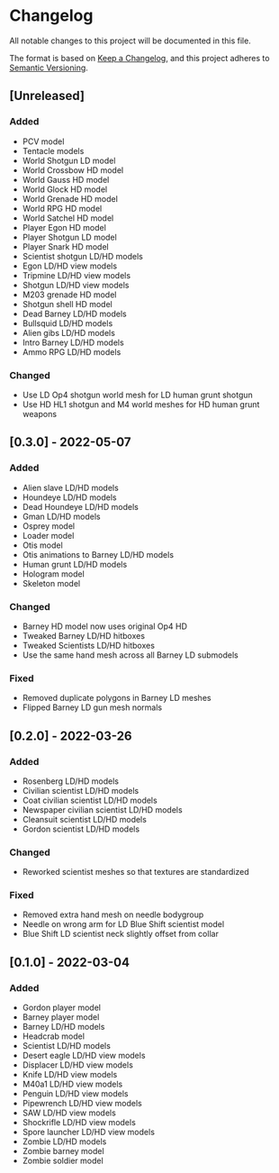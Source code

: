 # Changelog

All notable changes to this project will be documented in this file.

The format is based on [Keep a Changelog](https://keepachangelog.com/en/1.0.0/),
and this project adheres to [Semantic Versioning](https://semver.org/spec/v2.0.0.html).

## [Unreleased]

### Added

- PCV model
- Tentacle models
- World Shotgun LD model
- World Crossbow HD model
- World Gauss HD model
- World Glock HD model
- World Grenade HD model
- World RPG HD model
- World Satchel HD model
- Player Egon HD model
- Player Shotgun LD model
- Player Snark HD model
- Scientist shotgun LD/HD models
- Egon LD/HD view models
- Tripmine LD/HD view models
- Shotgun LD/HD view models
- M203 grenade HD model
- Shotgun shell HD model
- Dead Barney LD/HD models
- Bullsquid LD/HD models
- Alien gibs LD/HD models
- Intro Barney LD/HD models
- Ammo RPG LD/HD models

### Changed

- Use LD Op4 shotgun world mesh for LD human grunt shotgun
- Use HD HL1 shotgun and M4 world meshes for HD human grunt weapons

## [0.3.0] - 2022-05-07

### Added

- Alien slave LD/HD models
- Houndeye LD/HD models
- Dead Houndeye LD/HD models
- Gman LD/HD models
- Osprey model
- Loader model
- Otis model
- Otis animations to Barney LD/HD models
- Human grunt LD/HD models
- Hologram model
- Skeleton model

### Changed

- Barney HD model now uses original Op4 HD
- Tweaked Barney LD/HD hitboxes
- Tweaked Scientists LD/HD hitboxes
- Use the same hand mesh across all Barney LD submodels

### Fixed

- Removed duplicate polygons in Barney LD meshes
- Flipped Barney LD gun mesh normals

## [0.2.0] - 2022-03-26

### Added

- Rosenberg LD/HD models
- Civilian scientist LD/HD models
- Coat civilian scientist LD/HD models
- Newspaper civilian scientist LD/HD models
- Cleansuit scientist LD/HD models
- Gordon scientist LD/HD models

### Changed

- Reworked scientist meshes so that textures are standardized

### Fixed

- Removed extra hand mesh on needle bodygroup 
- Needle on wrong arm for LD Blue Shift scientist model
- Blue Shift LD scientist neck slightly offset from collar

## [0.1.0] - 2022-03-04

### Added

- Gordon player model
- Barney player model
- Barney LD/HD models
- Headcrab model
- Scientist LD/HD models
- Desert eagle LD/HD view models
- Displacer LD/HD view models
- Knife LD/HD view models
- M40a1 LD/HD view models
- Penguin LD/HD view models
- Pipewrench LD/HD view models
- SAW LD/HD view models
- Shockrifle LD/HD view models
- Spore launcher LD/HD view models
- Zombie LD/HD models
- Zombie barney model
- Zombie soldier model
